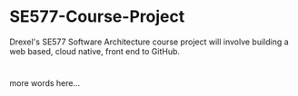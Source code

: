 # SE577-Course-Project
Drexel's SE577 Software Architecture course project will involve building a web based, cloud native, front end to GitHub.

#
more words here...

